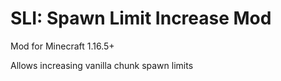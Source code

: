 SLI: Spawn Limit Increase Mod
=====

Mod for Minecraft 1.16.5+

Allows increasing vanilla chunk spawn limits
